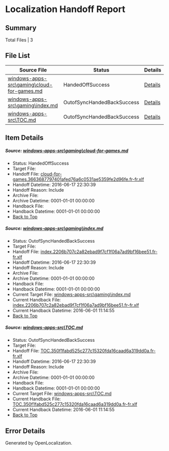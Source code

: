# <a name='report-top'></a> Localization Handoff Report

## Summary
 Total Files | 3

## File List
 Source File | Status | Details 
 ----------- | ------ | ------- 
 [windows-apps-src\gaming\cloud-for-games.md](https://github.com/Microsoft/windows-apps/blob/b25f02dc4ebcf960882e64f66f0306a8e584ebbd/windows-apps-src/gaming/cloud-for-games.md) | HandedOffSuccess | [Details](#d9b252783213f0c6a82944729f98c84e21d565352111)
 [windows-apps-src\gaming\index.md](https://github.com/Microsoft/windows-apps/blob/d9e21a65801d9701fd65156d0cdba35670f6111e/windows-apps-src/gaming/index.md) | OutofSyncHandedBackSuccess | [Details](#faedddba64ec08d99b95da9e71521006ebcdfbd62158)
 [windows-apps-src\TOC.md](https://github.com/Microsoft/windows-apps/blob/57b8db3d403a1ccfeeea047e7c58197a1752dd78/windows-apps-src/TOC.md) | OutofSyncHandedBackSuccess | [Details](#8d353f5d7134ebf846b363e830420baa71ffda403796)

## Item Details
##### <a name='d9b252783213f0c6a82944729f98c84e21d565352111'></a> Source: [windows-apps-src\gaming\cloud-for-games.md](https://github.com/Microsoft/windows-apps/blob/b25f02dc4ebcf960882e64f66f0306a8e584ebbd/windows-apps-src/gaming/cloud-for-games.md)
* Status: HandedOffSuccess
* Target File: 
* Handoff File: [cloud-for-games.3663687797401afed76a6c0531ae5359fe2d96fe.fr-fr.xlf](https://github.com/Microsoft/WDG.handoff/blob/a0434466207ed39524962751f89716fae72fa732/ol-handoff/Microsoft/windows-apps.fr-fr/master/cloud-for-games.3663687797401afed76a6c0531ae5359fe2d96fe.fr-fr.xlf)
* Handoff Datetime: 2016-06-17 22:30:39
* Handoff Reason: Include
* Archive File: 
* Archive Datetime: 0001-01-01 00:00:00
* Handback File: 
* Handback Datetime: 0001-01-01 00:00:00
* [Back to Top](#report-top)

##### <a name='faedddba64ec08d99b95da9e71521006ebcdfbd62158'></a> Source: [windows-apps-src\gaming\index.md](https://github.com/Microsoft/windows-apps/blob/d9e21a65801d9701fd65156d0cdba35670f6111e/windows-apps-src/gaming/index.md)
* Status: OutofSyncHandedBackSuccess
* Target File: 
* Handoff File: [index.2206b707c2a82ebad9f7cf1f06a7ad9bf16bee51.fr-fr.xlf](https://github.com/Microsoft/WDG.handoff/blob/a0434466207ed39524962751f89716fae72fa732/ol-handoff/Microsoft/windows-apps.fr-fr/master/index.2206b707c2a82ebad9f7cf1f06a7ad9bf16bee51.fr-fr.xlf)
* Handoff Datetime: 2016-06-17 22:30:39
* Handoff Reason: Include
* Archive File: 
* Archive Datetime: 0001-01-01 00:00:00
* Handback File: 
* Handback Datetime: 0001-01-01 00:00:00
* Current Target File: [windows-apps-src\gaming\index.md](https://github.com/Microsoft/windows-apps.fr-fr/blob/4fd034ee0818d4ba89d02b1962907785cf482d02/windows-apps-src/gaming/index.md)
* Current Handback File: [index.2206b707c2a82ebad9f7cf1f06a7ad9bf16bee51.fr-fr.xlf](https://github.com/Microsoft/WDG.handback/blob/3cd0211fda67d616b1db017fe2ea03a8b1a819f8/ol-handback/Microsoft/windows-apps.fr-fr/master/index.2206b707c2a82ebad9f7cf1f06a7ad9bf16bee51.fr-fr.xlf)
* Current Handback Datetime: 2016-06-01 11:14:55
* [Back to Top](#report-top)

##### <a name='8d353f5d7134ebf846b363e830420baa71ffda403796'></a> Source: [windows-apps-src\TOC.md](https://github.com/Microsoft/windows-apps/blob/57b8db3d403a1ccfeeea047e7c58197a1752dd78/windows-apps-src/TOC.md)
* Status: OutofSyncHandedBackSuccess
* Target File: 
* Handoff File: [TOC.350f1fabd525c277c15320fda16caad6a319dd0a.fr-fr.xlf](https://github.com/Microsoft/WDG.handoff/blob/a0434466207ed39524962751f89716fae72fa732/ol-handoff/Microsoft/windows-apps.fr-fr/master/TOC.350f1fabd525c277c15320fda16caad6a319dd0a.fr-fr.xlf)
* Handoff Datetime: 2016-06-17 22:30:39
* Handoff Reason: Include
* Archive File: 
* Archive Datetime: 0001-01-01 00:00:00
* Handback File: 
* Handback Datetime: 0001-01-01 00:00:00
* Current Target File: [windows-apps-src\TOC.md](https://github.com/Microsoft/windows-apps.fr-fr/blob/4fd034ee0818d4ba89d02b1962907785cf482d02/windows-apps-src/TOC.md)
* Current Handback File: [TOC.350f1fabd525c277c15320fda16caad6a319dd0a.fr-fr.xlf](https://github.com/Microsoft/WDG.handback/blob/3cd0211fda67d616b1db017fe2ea03a8b1a819f8/ol-handback/Microsoft/windows-apps.fr-fr/master/TOC.350f1fabd525c277c15320fda16caad6a319dd0a.fr-fr.xlf)
* Current Handback Datetime: 2016-06-01 11:14:55
* [Back to Top](#report-top)


## Error Details

Generated by OpenLocalization.
